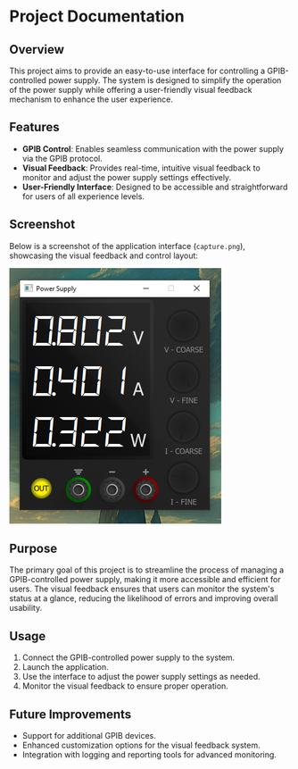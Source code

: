 # Project Documentation

## Overview
This project aims to provide an easy-to-use interface for controlling a GPIB-controlled power supply. The system is designed to simplify the operation of the power supply while offering a user-friendly visual feedback mechanism to enhance the user experience.

## Features
- **GPIB Control**: Enables seamless communication with the power supply via the GPIB protocol.
- **Visual Feedback**: Provides real-time, intuitive visual feedback to monitor and adjust the power supply settings effectively.
- **User-Friendly Interface**: Designed to be accessible and straightforward for users of all experience levels.

## Screenshot
Below is a screenshot of the application interface (`capture.png`), showcasing the visual feedback and control layout:

![Application Interface](capture.png)

## Purpose
The primary goal of this project is to streamline the process of managing a GPIB-controlled power supply, making it more accessible and efficient for users. The visual feedback ensures that users can monitor the system's status at a glance, reducing the likelihood of errors and improving overall usability.

## Usage
1. Connect the GPIB-controlled power supply to the system.
2. Launch the application.
3. Use the interface to adjust the power supply settings as needed.
4. Monitor the visual feedback to ensure proper operation.

## Future Improvements
- Support for additional GPIB devices.
- Enhanced customization options for the visual feedback system.
- Integration with logging and reporting tools for advanced monitoring.
